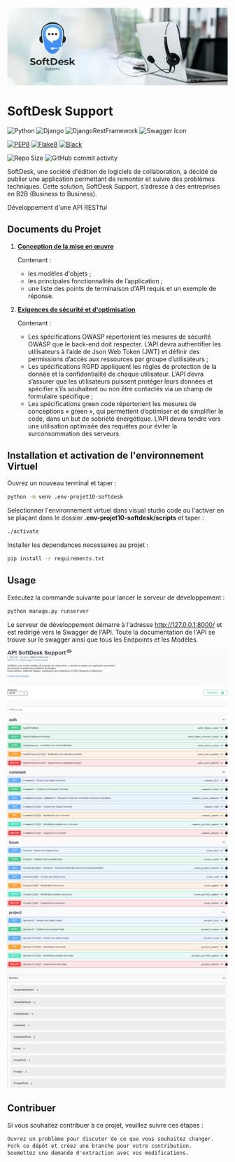 ![image](./docs/images/SoftDesk_banniere.png)
# SoftDesk Support

![Python](https://img.shields.io/badge/python-3.11.x-green.svg)
![Django](https://img.shields.io/badge/django-5.0.3-green.svg)
![DjangoRestFramework](https://img.shields.io/badge/djangoRestFramework-3.12.4-green.svg)
![Swagger Icon](https://img.shields.io/badge/swagger_DRF-1.21.7-green.svg)

[![PEP8](https://img.shields.io/badge/code%20style-pep8-orange.svg)](https://www.python.org/dev/peps/pep-0008/)
[![Flake8](https://img.shields.io/badge/flake8-checked-blueviolet)](https://flake8.pycqa.org/en/latest/)
[![Black](https://img.shields.io/badge/code%20style-black-000000.svg)](https://github.com/psf/black)

![Repo Size](https://img.shields.io/github/repo-size/geo1310/projet_10_SoftDesk)
![GitHub commit activity](https://img.shields.io/github/commit-activity/m/geo1310/projet_10_SoftDesk)

SoftDesk, une société d'édition de logiciels de collaboration, a décidé de publier une application permettant de remonter et suivre des problèmes techniques. Cette solution, SoftDesk Support, s’adresse à des entreprises en B2B (Business to Business). 

Développement d'une API RESTful

## Documents du Projet


1. __[Conception de la mise en œuvre](docs/Softdesk+-+Conception+de+la+mise+en+œuvre.pdf)__

    Contenant :
    * les modèles d'objets ; 
    * les principales fonctionnalités de l’application ; 
    * une liste des points de terminaison d'API requis et un exemple de réponse. 

2. __[Exigences de sécurité et d'optimisation](docs/Softdesk+-+Exigences+de+sécurité+et+d'optimisation.pdf)__

    Contenant :
    * Les spécifications OWASP répertorient les mesures de sécurité OWASP que le back-end doit respecter. L’API devra authentifier les utilisateurs à l’aide de Json Web Token (JWT) et définir des permissions d’accès aux ressources par groupe d’utilisateurs ;
    * Les spécifications RGPD appliquent les règles de protection de la donnée et la confidentialité de chaque utilisateur. L’API devra s’assurer que les utilisateurs puissent protéger leurs données et spécifier s’ils souhaitent ou non être contactés via un champ de formulaire spécifique ;
    * Les spécifications green code répertorient les mesures de conceptions « green », qui permettent d’optimiser et de simplifier le code, dans un but de sobriété énergétique. L’API devra tendre vers une utilisation optimisée des requêtes pour éviter la surconsommation des serveurs.


## Installation et activation de l'environnement Virtuel
Ouvrez un nouveau terminal et taper : 
```bash
python -m venv .env-projet10-softdesk
```
Selectionner l'environnement virtuel dans visual studio code ou l'activer en se plaçant dans le dossier **.env-projet10-softdesk/scripts** et taper : 
```bash
./activate
```
Installer les dependances necessaires au projet : 
```bash
pip install -r requirements.txt
```
## Usage

Exécutez la commande suivante pour lancer le serveur de développement :

```bash
python manage.py runserver
```
Le serveur de développement démarre à l'adresse http://127.0.0.1:8000/ et est redirigé vers le Swagger de l'API.
Toute la documentation de l'API se trouve sur le swagger ainsi que tous les Endpoints et les Modèles.

![image](./docs/images/API_SoftDesk_Support_Swagger.png)

## Contribuer

Si vous souhaitez contribuer à ce projet, veuillez suivre ces étapes :

    Ouvrez un problème pour discuter de ce que vous souhaitez changer.
    Fork ce dépôt et créez une branche pour votre contribution.
    Soumettez une demande d'extraction avec vos modifications.
